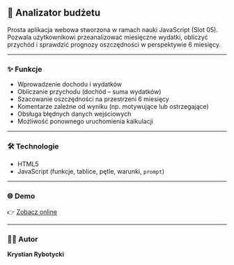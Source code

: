 ## 💼 Analizator budżetu  

Prosta aplikacja webowa stworzona w ramach nauki JavaScript (Slot 05).  
Pozwala użytkownikowi przeanalizować miesięczne wydatki, obliczyć przychód i sprawdzić prognozy oszczędności w perspektywie 6 miesięcy.

---

### ✨ Funkcje  
- Wprowadzenie dochodu i wydatków  
- Obliczanie przychodu (dochód – suma wydatków)  
- Szacowanie oszczędności na przestrzeni 6 miesięcy  
- Komentarze zależne od wyniku (np. motywujące lub ostrzegające)  
- Obsługa błędnych danych wejściowych  
- Możliwość ponownego uruchomienia kalkulacji  

---

### 🛠️ Technologie  
- HTML5  
- JavaScript (funkcje, tablice, pętle, warunki, `prompt`)  

---

### 🌐 Demo  
👉 [Zobacz online](https://rybotycki.github.io/analizator-wydatkow/)

---

### 👨‍💻 Autor  
**Krystian Rybotycki**
